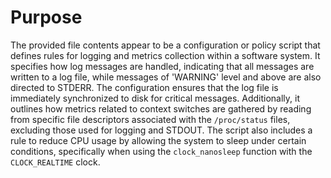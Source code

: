 # Purpose
The provided file contents appear to be a configuration or policy script that defines rules for logging and metrics collection within a software system. It specifies how log messages are handled, indicating that all messages are written to a log file, while messages of 'WARNING' level and above are also directed to STDERR. The configuration ensures that the log file is immediately synchronized to disk for critical messages. Additionally, it outlines how metrics related to context switches are gathered by reading from specific file descriptors associated with the `/proc/status` files, excluding those used for logging and STDOUT. The script also includes a rule to reduce CPU usage by allowing the system to sleep under certain conditions, specifically when using the `clock_nanosleep` function with the `CLOCK_REALTIME` clock.
